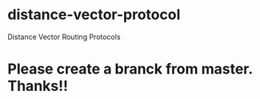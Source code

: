 # distance-vector-protocol
Distance Vector Routing Protocols

# Please create a branck from master. Thanks!!

